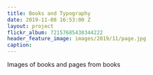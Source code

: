 ```yaml
---
title: Books and Typography
date: 2019-11-08 16:53:00 Z
layout: project
flickr_album: 72157685438344222
header_feature_image: images/2019/11/page.jpg
caption: 
---
```


Images of books and pages from books
